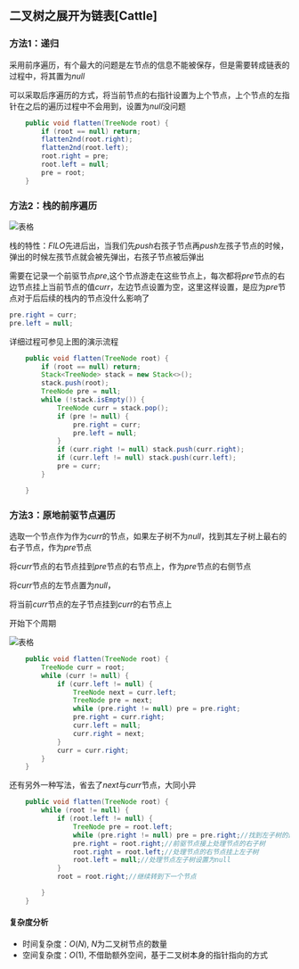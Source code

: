 ## 二叉树之展开为链表[Cattle]







### 方法1：递归

采用前序遍历，有个最大的问题是左节点的信息不能被保存，但是需要转成链表的过程中，将其置为$null$

可以采取后序遍历的方式，将当前节点的右指针设置为上个节点，上个节点的左指针在之后的遍历过程中不会用到，设置为$null$没问题

```java
    public void flatten(TreeNode root) {
        if (root == null) return;
        flatten2nd(root.right);
        flatten2nd(root.left);
        root.right = pre;
        root.left = null;
        pre = root;
    }
```





### 方法2：栈的前序遍历

![表格](C:\Users\FrankCooper\Downloads\表格.jpg)

栈的特性：$FILO$先进后出，当我们先$push$右孩子节点再$push$左孩子节点的时候，弹出的时候左孩节点就会被先弹出，右孩子节点被后弹出

需要在记录一个前驱节点$pre$,这个节点游走在这些节点上，每次都将$pre$节点的右边节点挂上当前节点的值$curr$，左边节点设置为空，这里这样设置，是应为$pre$节点对于后后续的栈内的节点没什么影响了

```java
pre.right = curr;
pre.left = null;
```

详细过程可参见上图的演示流程

```java
    public void flatten(TreeNode root) {
        if (root == null) return;
        Stack<TreeNode> stack = new Stack<>();
        stack.push(root);
        TreeNode pre = null;
        while (!stack.isEmpty()) {
            TreeNode curr = stack.pop();
            if (pre != null) {
                pre.right = curr;
                pre.left = null;
            }
            if (curr.right != null) stack.push(curr.right);
            if (curr.left != null) stack.push(curr.left);
            pre = curr;
        }

    }
```



### 方法3：原地前驱节点遍历

选取一个节点作为作为$curr$的节点，如果左子树不为$null$，找到其左子树上最右的右子节点，作为$pre$节点

将$curr$节点的右节点挂到$pre$节点的右节点上，作为$pre$节点的右侧节点

将$curr$节点的左节点置为$null$，

将当前$curr$节点的左子节点挂到$curr$的右节点上

开始下个周期

![表格](C:\Users\FrankCooper\Downloads\表格.png)

```java
    public void flatten(TreeNode root) {
        TreeNode curr = root;
        while (curr != null) {
            if (curr.left != null) {
                TreeNode next = curr.left;
                TreeNode pre = next;
                while (pre.right != null) pre = pre.right;
                pre.right = curr.right;
                curr.left = null;
                curr.right = next;
            }
            curr = curr.right;
        }
    }
```

还有另外一种写法，省去了$next$与$curr$节点，大同小异

```java
    public void flatten(TreeNode root) {
        while (root != null) {
            if (root.left != null) {
                TreeNode pre = root.left;
                while (pre.right != null) pre = pre.right;//找到左子树的最右侧的节点
                pre.right = root.right;//前驱节点接上处理节点的右子树
                root.right = root.left;//处理节点的右节点挂上左子树
                root.left = null;//处理节点左子树设置为null
            }
            root = root.right;//继续转到下一个节点

        }
    }
```

#### 复杂度分析

- 时间复杂度：$O(N)$, $N$为二叉树节点的数量
- 空间复杂度：$O(1)$, 不借助额外空间，基于二叉树本身的指针指向的方式











